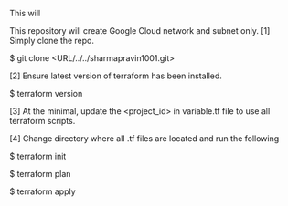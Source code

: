 
This will 


This repository will create Google Cloud network and subnet only. 
[1] Simply clone the repo.

$ git clone <URL/../../sharmapravin1001.git>

[2] Ensure latest version of terraform has been installed.

$ terraform version

[3] At the minimal, update the <project_id> in variable.tf file to use all terraform scripts.

[4] Change directory where all .tf files are located and run the following

$ terraform init

$ terraform plan

$ terraform apply
